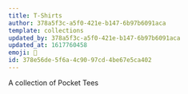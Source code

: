 ```yaml
---
title: T-Shirts
author: 378a5f3c-a5f0-421e-b147-6b97b6091aca
template: collections
updated_by: 378a5f3c-a5f0-421e-b147-6b97b6091aca
updated_at: 1617760458
emoji: 👕
id: 378e56de-5f6a-4c90-97cd-4be67e5ca402
---
```

A collection of Pocket Tees